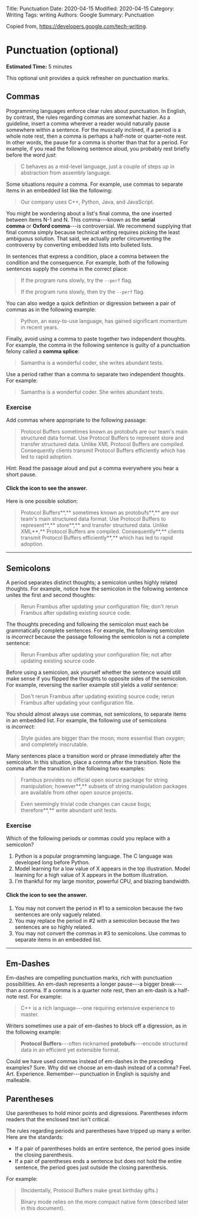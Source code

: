 Title: Punctuation
Date: 2020-04-15
Modified: 2020-04-15
Category: Writing
Tags: writing
Authors: Google
Summary: Punctuation

Copied from, https://developers.google.com/tech-writing. 

Punctuation (optional)
======================

**Estimated Time:** 5 minutes

This optional unit provides a quick refresher on punctuation marks.

Commas
------

Programming languages enforce clear rules about punctuation. In English, by contrast, the rules regarding commas are somewhat hazier. As a guideline, insert a comma wherever a reader would naturally pause somewhere within a sentence. For the musically inclined, if a period is a whole note rest, then a comma is perhaps a half-note or quarter-note rest. In other words, the pause for a comma is shorter than that for a period. For example, if you read the following sentence aloud, you probably rest briefly before the word *just*:

> C behaves as a mid-level language, just a couple of steps up in abstraction from assembly language.

Some situations *require* a comma. For example, use commas to separate items in an embedded list like the following:

> Our company uses C++, Python, Java, and JavaScript.

You might be wondering about a list's final comma, the one inserted between items N-1 and N. This comma---known as the **serial comma** or **Oxford comma**---is controversial. We recommend supplying that final comma simply because technical writing requires picking the least ambiguous solution. That said, we actually prefer circumventing the controversy by converting embedded lists into bulleted lists.

In sentences that express a condition, place a comma between the condition and the consequence. For example, both of the following sentences supply the comma in the correct place:

> If the program runs slowly, try the `--perf` flag.
>
> If the program runs slowly, then try the `--perf` flag.

You can also wedge a quick definition or digression between a pair of commas as in the following example:

> Python, an easy-to-use language, has gained significant momentum in recent years.

Finally, avoid using a comma to paste together two independent thoughts. For example, the comma in the following sentence is guilty of a punctuation felony called a **comma splice**:

> Samantha is a wonderful coder, she writes abundant tests.

Use a period rather than a comma to separate two independent thoughts. For example:

> Samantha is a wonderful coder. She writes abundant tests.

### Exercise

Add commas where appropriate to the following passage:

> Protocol Buffers sometimes known as protobufs are our team's main structured data format. Use Protocol Buffers to represent store and transfer structured data. Unlike XML Protocol Buffers are compiled. Consequently clients transmit Protocol Buffers efficiently which has led to rapid adoption.

Hint: Read the passage aloud and put a comma everywhere you hear a short pause.

#### Click the icon to see the answer.

Here is one possible solution:

> Protocol Buffers**,** sometimes known as protobufs**,** are our team's main structured data format. Use Protocol Buffers to represent**,** store**,** and transfer structured data. Unlike XML**,** Protocol Buffers are compiled. Consequently**,** clients transmit Protocol Buffers efficiently**,** which has led to rapid adoption.

* * * * *

Semicolons
----------

A period separates distinct thoughts; a semicolon unites highly related thoughts. For example, notice how the semicolon in the following sentence unites the first and second thoughts:

> Rerun Frambus after updating your configuration file; don't rerun Frambus after updating existing source code.

The thoughts preceding and following the semicolon must each be grammatically complete sentences. For example, the following semicolon is *incorrect* because the passage following the semicolon is not a complete sentence:

> Rerun Frambus after updating your configuration file; not after updating existing source code.

Before using a semicolon, ask yourself whether the sentence would still make sense if you flipped the thoughts to opposite sides of the semicolon. For example, reversing the earlier example still yields a *valid* sentence:

> Don't rerun Frambus after updating existing source code; rerun Frambus after updating your configuration file.

You should almost always use commas, not semicolons, to separate items in an embedded list. For example, the following use of semicolons is *incorrect*:

> Style guides are bigger than the moon; more essential than oxygen; and completely inscrutable.

Many sentences place a transition word or phrase immediately after the semicolon. In this situation, place a comma after the transition. Note the comma after the transition in the following two examples:

> Frambus provides no official open source package for string manipulation; however**,** subsets of string manipulation packages are available from other open source projects.

> Even seemingly trivial code changes can cause bugs; therefore**,** write abundant unit tests.

### Exercise

Which of the following periods or commas could you replace with a semicolon?

1.  Python is a popular programming language. The C language was developed long before Python.
2.  Model learning for a low value of X appears in the top illustration. Model learning for a high value of X appears in the bottom illustration.
3.  I'm thankful for my large monitor, powerful CPU, and blazing bandwidth.

#### Click the icon to see the answer.

1.  You may not convert the period in #1 to a semicolon because the two sentences are only vaguely related.
2.  You may replace the period in #2 with a semicolon because the two sentences are so highly related.
3.  You may not convert the commas in #3 to semicolons. Use commas to separate items in an embedded list.

* * * * *

Em-Dashes
---------

Em-dashes are compelling punctuation marks, rich with punctuation possibilities. An em-dash represents a longer pause---a bigger break---than a comma. If a comma is a quarter note rest, then an em-dash is a half-note rest. For example:

> C++ is a rich language---one requiring extensive experience to master.

Writers sometimes use a pair of em-dashes to block off a digression, as in the following example:

> **Protocol Buffers**---often nicknamed **protobufs**---encode structured data in an efficient yet extensible format.

Could we have used commas instead of em-dashes in the preceding examples? Sure. Why did we choose an em-dash instead of a comma? Feel. Art. Experience. Remember---punctuation in English is squishy and malleable.

Parentheses
-----------

Use parentheses to hold minor points and digressions. Parentheses inform readers that the enclosed text isn't critical.

The rules regarding periods and parentheses have tripped up many a writer. Here are the standards:

-   If a pair of parentheses holds an entire sentence, the period goes inside the closing parenthesis.
-   If a pair of parentheses ends a sentence but does not hold the entire sentence, the period goes just outside the closing parenthesis.

For example:

> (Incidentally, Protocol Buffers make great birthday gifts.)
>
> Binary mode relies on the more compact native form (described later in this document).
